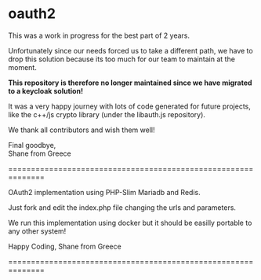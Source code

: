 # oauth2

This was a work in progress for the best part of 2 years.

Unfortunately since our needs forced us to take a different path, we have to drop this solution because its too much for our team to maintain at the moment.

<b>This repository is therefore no longer maintained since we have migrated to a keycloak solution!</b>

It was a very happy journey with lots of code generated for future projects, like the c++/js crypto library (under the libauth.js repository).

We thank all contributors and wish them well!

Final goodbye,  
Shane from Greece

==============================================================

OAuth2 implementation using PHP-Slim Mariadb and Redis.

Just fork and edit the index.php file changing the urls and parameters.

We run this implementation using docker but it should be easilly portable to any other system!

Happy Coding,
Shane from Greece

==============================================================
